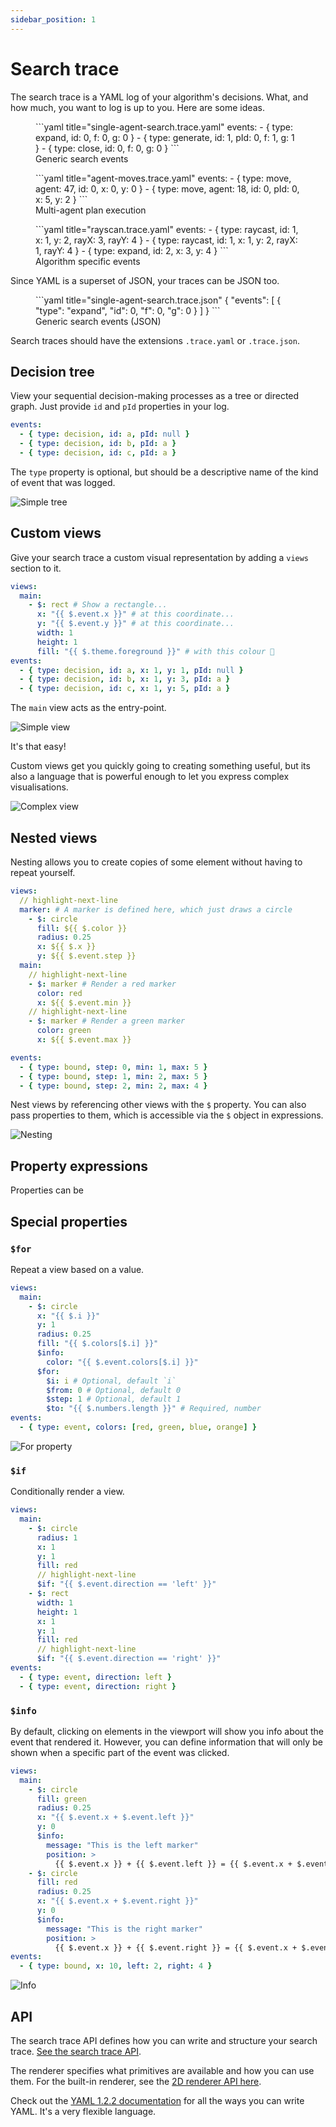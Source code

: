 ```yaml
---
sidebar_position: 1
---
```


# Search trace

The search trace is a YAML log of your algorithm's decisions. What, and how much, you want to log is up to you. Here are some ideas.

<figure>
  ```yaml title="single-agent-search.trace.yaml"
  events:
    - { type: expand, id: 0, f: 0, g: 0 }
    - { type: generate, id: 1, pId: 0, f: 1, g: 1 }
    - { type: close, id: 0, f: 0, g: 0 }
  ```
  <figcaption>Generic search events</figcaption>
</figure>

<figure>
  ```yaml title="agent-moves.trace.yaml"
  events:
    - { type: move, agent: 47, id: 0, x: 0, y: 0 }
    - { type: move, agent: 18, id: 0, pId: 0, x: 5, y: 2 }
  ```
  <figcaption>Multi-agent plan execution</figcaption>
</figure>

<figure>
  ```yaml title="rayscan.trace.yaml"
  events:
    - { type: raycast, id: 1, x: 1, y: 2, rayX: 3, rayY: 4 }
    - { type: raycast, id: 1, x: 1, y: 2, rayX: 1, rayY: 4 }
    - { type: expand, id: 2, x: 3, y: 4 }
  ```
  <figcaption>Algorithm specific events</figcaption>
</figure>

Since YAML is a superset of JSON, your traces can be JSON too.

<figure>
  ```yaml title="single-agent-search.trace.json"
  {
    "events": [
      { "type": "expand", "id": 0, "f": 0, "g": 0 }
    ]
  }
  ```
  <figcaption>Generic search events (JSON)</figcaption>
</figure>

Search traces should have the extensions `.trace.yaml` or `.trace.json`.

## Decision tree

View your sequential decision-making processes as a tree or directed graph. Just provide `id` and `pId` properties in your log.

```yaml title="simple-tree.trace.yaml"
events:
  - { type: decision, id: a, pId: null }
  - { type: decision, id: b, pId: a }
  - { type: decision, id: c, pId: a }
```

The `type` property is optional, but should be a descriptive name of the kind of event that was logged.

![Simple tree](simple-tree.png)

## Custom views

Give your search trace a custom visual representation by adding a `views` section to it.

```yaml {1-8} title="custom-view.trace.yaml"
views:
  main:
    - $: rect # Show a rectangle...
      x: "{{ $.event.x }}" # at this coordinate...
      y: "{{ $.event.y }}" # at this coordinate...
      width: 1
      height: 1
      fill: "{{ $.theme.foreground }}" # with this colour 🎨
events:
  - { type: decision, id: a, x: 1, y: 1, pId: null }
  - { type: decision, id: b, x: 1, y: 3, pId: a }
  - { type: decision, id: c, x: 1, y: 5, pId: a }
```

The `main` view acts as the entry-point.

![Simple view](simple-rendering.png)

It's that easy!

Custom views get you quickly going to creating something useful, but its also a language that is powerful enough to let you express complex visualisations.

![Complex view](complex-view.png)

## Nested views

Nesting allows you to create copies of some element without having to repeat yourself.

```yaml title="nesting.trace.yaml
views:
  // highlight-next-line
  marker: # A marker is defined here, which just draws a circle
    - $: circle
      fill: ${{ $.color }}
      radius: 0.25
      x: ${{ $.x }}
      y: ${{ $.event.step }}
  main:
    // highlight-next-line
    - $: marker # Render a red marker
      color: red
      x: ${{ $.event.min }}
    // highlight-next-line
    - $: marker # Render a green marker
      color: green
      x: ${{ $.event.max }}

events:
  - { type: bound, step: 0, min: 1, max: 5 }
  - { type: bound, step: 1, min: 2, max: 5 }
  - { type: bound, step: 2, min: 2, max: 4 }
```

Nest views by referencing other views with the `$` property. You can also pass properties to them, which is accessible via the `$` object in expressions.

![Nesting](nesting.png)

## Property expressions

Properties can be

## Special properties

### `$for`

Repeat a view based on a value.

```yaml {10-14} title="loop.trace.yaml"
views:
  main:
    - $: circle
      x: "{{ $.i }}"
      y: 1
      radius: 0.25
      fill: "{{ $.colors[$.i] }}"
      $info:
        color: "{{ $.event.colors[$.i] }}"
      $for:
        $i: i # Optional, default `i`
        $from: 0 # Optional, default 0
        $step: 1 # Optional, default 1
        $to: "{{ $.numbers.length }}" # Required, number
events:
  - { type: event, colors: [red, green, blue, orange] }
```

![For property](for-property.png)

### `$if`

Conditionally render a view.

```yaml title="if.trace.yaml"
views:
  main:
    - $: circle
      radius: 1
      x: 1
      y: 1
      fill: red
      // highlight-next-line
      $if: "{{ $.event.direction == 'left' }}"
    - $: rect
      width: 1
      height: 1
      x: 1
      y: 1
      fill: red
      // highlight-next-line
      $if: "{{ $.event.direction == 'right' }}"
events:
  - { type: event, direction: left }
  - { type: event, direction: right }
```

### `$info`

By default, clicking on elements in the viewport will show you info about the event that rendered it. However, you can define information that will only be shown when a specific part of the event was clicked.

```yaml {8-11,17-20} title="info.trace.yaml
views:
  main:
    - $: circle
      fill: green
      radius: 0.25
      x: "{{ $.event.x + $.event.left }}"
      y: 0
      $info:
        message: "This is the left marker"
        position: >
          {{ $.event.x }} + {{ $.event.left }} = {{ $.event.x + $.event.left }}"
    - $: circle
      fill: red
      radius: 0.25
      x: "{{ $.event.x + $.event.right }}"
      y: 0
      $info:
        message: "This is the right marker"
        position: >
          {{ $.event.x }} + {{ $.event.right }} = {{ $.event.x + $.event.right }}
events:
  - { type: bound, x: 10, left: 2, right: 4 }
```

![Info](info.png)

## API

The search trace API defines how you can write and structure your search trace. [See the search trace API](api/search-trace).

The renderer specifies what primitives are available and how you can use them. For the built-in renderer, see the [2D renderer API here](category/renderer).

Check out the [YAML 1.2.2 documentation](https://yaml.org/spec/1.2.2/) for all the ways you can write YAML. It's a very flexible language.
